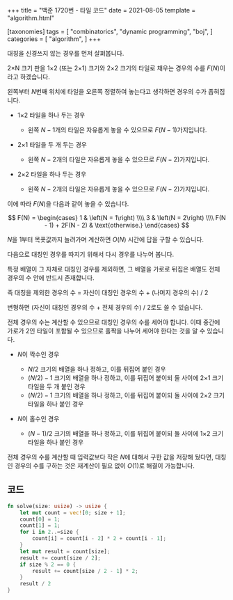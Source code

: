 +++
title = "백준 1720번 - 타일 코드"
date = 2021-08-05
template = "algorithm.html"

[taxonomies]
tags = [
    "combinatorics",
    "dynamic programming",
    "boj",
]
categories = [
    "algorithm",
]
+++

대칭을 신경쓰지 않는 경우를 먼저 살펴봅니다.

2×N 크기 판을 1×2 (또는 2×1) 크기와 2×2 크기의 타일로 채우는 경우의 수를 $F(N)$이라고 하겠습니다.

왼쪽부터 $N$번째 위치에 타일을 오른쪽 정렬하여 놓는다고 생각하면 경우의 수가 좁혀집니다.

- 1×2 타일을 하나 두는 경우
  - 왼쪽 $N - 1$개의 타일은 자유롭게 놓을 수 있으므로 $F(N - 1)$가지입니다.

- 2×1 타일을 두 개 두는 경우
  - 왼쪽 $N - 2$개의 타일은 자유롭게 놓을 수 있으므로 $F(N - 2)$가지입니다.

- 2×2 타일을 하나 두는 경우
  - 왼쪽 $N - 2$개의 타일은 자유롭게 놓을 수 있으므로 $F(N - 2)$가지입니다.

이에 따라 $F(N)$을 다음과 같이 놓을 수 있습니다.

$$
F(N) = \begin{cases}
1 & \left(N = 1\right) \\\\
3 & \left(N = 2\right) \\\\
F(N - 1) + 2F(N - 2) & \text{otherwise.}
\end{cases}
$$

$N$을 1부터 목푯값까지 늘려가며 계산하면 $O\left(N\right)$ 시간에 답을 구할 수 있습니다.

다음으로 대칭인 경우를 따지기 위해서 다시 경우를 나누어 봅니다.

특정 배열이 그 자체로 대칭인 경우를 제외하면, 그 배열을 가로로 뒤집은 배열도 전체 경우의 수 안에 반드시 존재합니다.

즉 대칭을 제외한 경우의 수 = 자신이 대칭인 경우의 수 + (나머지 경우의 수) / 2

변형하면 (자신이 대칭인 경우의 수 + 전체 경우의 수) / 2로도 쓸 수 있습니다.

전체 경우의 수는 계산할 수 있으므로 대칭인 경우의 수를 세어야 합니다. 이때 중간에 가로가 2인 타일이 포함될 수 있으므로 홀짝을 나누어 세어야 한다는 것을 알 수 있습니다.

- $N$이 짝수인 경우
  - $N/2$ 크기의 배열을 하나 정하고, 이를 뒤집어 붙인 경우
  - $\left(N/2\right) - 1$ 크기의 배열을 하나 정하고, 이를 뒤집어 붙이되 둘 사이에 2×1 크기 타일을 두 개 붙인 경우
  - $\left(N/2\right) - 1$ 크기의 배열을 하나 정하고, 이를 뒤집어 붙이되 둘 사이에 2×2 크기 타일을 하나 붙인 경우

- $N$이 홀수인 경우
  - $\left(N - 1\right)/2$ 크기의 배열을 하나 정하고, 이를 뒤집어 붙이되 둘 사이에 1×2 크기 타일을 하나 붙인 경우

전체 경우의 수를 계산할 때 입력값보다 작은 $N$에 대해서 구한 값을 저장해 뒀다면, 대칭인 경우의 수를 구하는 것은 재계산이 필요 없이 $O(1)$로 해결이 가능합니다.

코드
---
```rust
fn solve(size: usize) -> usize {
    let mut count = vec![0; size + 1];
    count[0] = 1;
    count[1] = 1;
    for i in 2..=size {
        count[i] = count[i - 2] * 2 + count[i - 1];
    }
    let mut result = count[size];
    result += count[size / 2];
    if size % 2 == 0 {
        result += count[size / 2 - 1] * 2;
    }
    result / 2
}
```